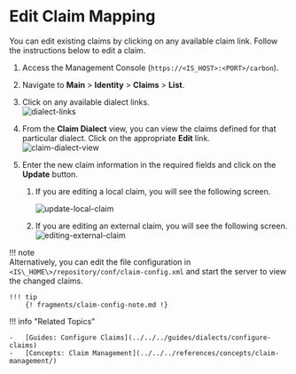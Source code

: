 # Edit Claim Mapping

You can edit existing claims by clicking on any available claim link.
Follow the instructions below to edit a claim.

1.  Access the Management Console (`https://<IS_HOST>:<PORT>/carbon`).
2.  Navigate to **Main** > **Identity** > **Claims** >  **List**.
3.  Click on any available dialect links.  
    ![dialect-links](../../../assets/img/guides/dialect-links.png)
4.  From the **Claim Dialect** view, you can view the claims defined for
    that particular dialect. Click on the appropriate **Edit** link.  
    ![claim-dialect-view](../../../assets/img/guides/claim-dialect-view.png)
5.  Enter the new claim information in the required fields and click on
    the **Update** button.

    1.  If you are editing a local claim, you will see the following
        screen.

        ![update-local-claim](../../../assets/img/guides/update-local-claim.png) 

    2.  If you are editing an external claim, you will see the following
        screen.  
        ![editing-external-claim](../../../assets/img/guides/editing-external-claim.png)

!!! note    
    Alternatively, you can edit the file configuration in
    `<IS\_HOME\>/repository/conf/claim-config.xml` and start the server
    to view the changed claims. 
    
    !!! tip 
        {! fragments/claim-config-note.md !}
    
!!! info "Related Topics"

    -   [Guides: Configure Claims](../../../guides/dialects/configure-claims)
    -   [Concepts: Claim Management](../../../references/concepts/claim-management/)
